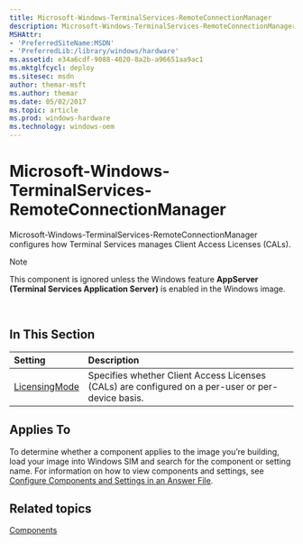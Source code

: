 ```yaml
---
title: Microsoft-Windows-TerminalServices-RemoteConnectionManager
description: Microsoft-Windows-TerminalServices-RemoteConnectionManager
MSHAttr:
- 'PreferredSiteName:MSDN'
- 'PreferredLib:/library/windows/hardware'
ms.assetid: e34a6cdf-9088-4020-8a2b-a96651aa9ac1
ms.mktglfcycl: deploy
ms.sitesec: msdn
author: themar-msft
ms.author: themar
ms.date: 05/02/2017
ms.topic: article
ms.prod: windows-hardware
ms.technology: windows-oem
---
```

# Microsoft-Windows-TerminalServices-RemoteConnectionManager

Microsoft-Windows-TerminalServices-RemoteConnectionManager configures how Terminal Services manages Client Access Licenses (CALs).

> [!Note]
> This component is ignored unless the Windows feature **AppServer** **(Terminal Services Application Server)** is enabled in the Windows image.

 

## In This Section

| Setting                 | Description                                                                           |
|:------------------------|:--------------------------------------------------------------------------------------|
| [LicensingMode](microsoft-windows-terminalservices-remoteconnectionmanager-licensingmode.md) | Specifies whether Client Access Licenses (CALs) are configured on a per-user or per-device basis. |

## Applies To

To determine whether a component applies to the image you’re building, load your image into Windows SIM and search for the component or setting name. For information on how to view components and settings, see [Configure Components and Settings in an Answer File](https://docs.microsoft.com/en-us/windows-hardware/customize/desktop/wsim/configure-components-and-settings-in-an-answer-file).

## Related topics

[Components](components-b-unattend.md)
